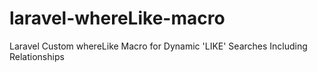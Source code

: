 # laravel-whereLike-macro
Laravel Custom whereLike Macro for Dynamic 'LIKE' Searches Including Relationships

